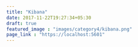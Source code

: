 ```yaml
---
title: "Kibana"
date: 2017-11-22T19:27:34+05:30
draft: true
featured_image : "images/category4/kibana.png"
page_link : "https://localhost:5601"
---
```


